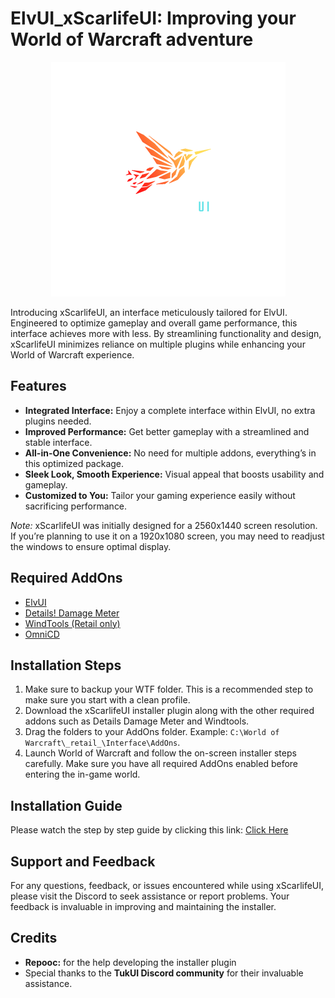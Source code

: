 # ElvUI_xScarlifeUI: Improving your World of Warcraft adventure

<p align="center">
  <img src="https://raw.githubusercontent.com/xScarlife/ElvUI_xScarlifeUI/main/Images/xscarlifeui-curse-logo.png?raw=true" alt="xScarlifeUI"/>
</p>

Introducing xScarlifeUI, an interface meticulously tailored for ElvUI. Engineered to optimize gameplay and overall game performance, this interface achieves more with less. By streamlining functionality and design, xScarlifeUI minimizes reliance on multiple plugins while enhancing your World of Warcraft experience.

## Features
- **Integrated Interface:** Enjoy a complete interface within ElvUI, no extra plugins needed.
- **Improved Performance:** Get better gameplay with a streamlined and stable interface.
- **All-in-One Convenience:** No need for multiple addons, everything’s in this optimized package.
- **Sleek Look, Smooth Experience:** Visual appeal that boosts usability and gameplay.
- **Customized to You:** Tailor your gaming experience easily without sacrificing performance.

*Note:*
xScarlifeUI was initially designed for a 2560x1440 screen resolution. If you’re planning to use it on a 1920x1080 screen, you may need to readjust the windows to ensure optimal display.

## Required AddOns
- [ElvUI](https://tukui.org/elvui)
- [Details! Damage Meter](https://www.curseforge.com/wow/addons/details)
- [WindTools (Retail only)](https://www.curseforge.com/wow/addons/elvui-windtools)
- [OmniCD](https://www.curseforge.com/wow/addons/omnicd)

## Installation Steps
1. Make sure to backup your WTF folder. This is a recommended step to make sure you start with a clean profile.
2. Download the xScarlifeUI installer plugin along with the other required addons such as Details Damage Meter and Windtools.
3. Drag the folders to your AddOns folder. Example: `C:\World of Warcraft\_retail_\Interface\AddOns`.
4. Launch World of Warcraft and follow the on-screen installer steps carefully. Make sure you have all required AddOns enabled before entering the in-game world.

## Installation Guide
Please watch the step by step guide by clicking this link: [Click Here](https://youtu.be/cQJ1uWXA938)

## Support and Feedback
For any questions, feedback, or issues encountered while using xScarlifeUI, please visit the Discord to seek assistance or report problems. Your feedback is invaluable in improving and maintaining the installer.

## Credits
- **Repooc:** for the help developing the installer plugin
- Special thanks to the **TukUI Discord community** for their invaluable assistance.
